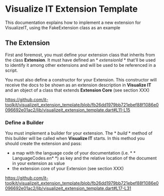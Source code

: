 # Visualize IT Extension Template

This documentation explains how to implement a new extension for VisualizeIT, using the FakeExtension
class as an example

## The Extension
First and foremost, you must define your extension class that inherits from the class **Extension**.
It must have defined an * *extensionId* * that'll be used to identify it among other extensions and will be used to be referenced in a script.

You must also define a constructor for your Extension. This constructor will receive the docs to be shown as an extension description in **Visualize IT** and an object of a class that extends **Extension Core** (see section XXX)

https://github.com/it-toolkit/visualizeit_extension_template/blob/fb26dd1979bb721ebef88f1086e0096692e01ac2/lib/visualizeit_extension_template.dart#L11-L15

### Define a Builder
You must implement a builder for your extension. The * *build* * method of this builder will be called when **Visualize IT** starts. 
In this method you should create the extension and pass: 
* a map with the language code of your documentation (i.e. * * LanguageCodes.en* *) as key and the relative location of the document in your extension as value
* the extension core of your Extension (see section XXX)

https://github.com/it-toolkit/visualizeit_extension_template/blob/fb26dd1979bb721ebef88f1086e0096692e01ac2/lib/visualizeit_extension_template.dart#L17-L31

